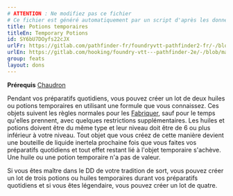 ```yaml
---
# ATTENTION : Ne modifiez pas ce fichier
# Ce fichier est généré automatiquement par un script d'après les données du module Foundry VTT officiel et de sa traduction
title: Potions temporaires
titleEn: Temporary Potions
id: SY6bU7DOyfs22cJX
urlFr: https://gitlab.com/pathfinder-fr/foundryvtt-pathfinder2-fr/-/blob/master/data/feats/SY6bU7DOyfs22cJX.htm
urlEn: https://gitlab.com/hooking/foundry-vtt---pathfinder-2e/-/blob/master/packs/data/feats.db/temporary-potions.json
group: feats
layout: dons
---
```

**Prérequis** [Chaudron](chaudron.md)

Pendant vos préparatifs quotidiens, vous pouvez créer un lot de deux huiles ou potions temporaires en utilisant une formule que vous connaissez. Ces objets suivent les règles normales pour les [Fabriquer](../actions/fabriquer.md), sauf pour le temps qu'elles prennent, avec quelques restrictions supplémentaires. Les huiles et potions doivent être du même type et leur niveau doit être de 6 ou plus inférieur à votre niveau. Tout objet que vous créez de cette manière devient une bouteille de liquide inertela prochaine fois que vous faites vos préparatifs quotidiens et tout effet restant lié à l'objet temporaire s'achève. Une huile ou une potion temporaire n'a pas de valeur.

Si vous êtes maître dans le DD de votre tradition de sort, vous pouvez créer un lot de trois potions ou huiles temporaires durant vos préparatifs quotidiens et si vous êtes légendaire, vous pouvez créer un lot de quatre.


